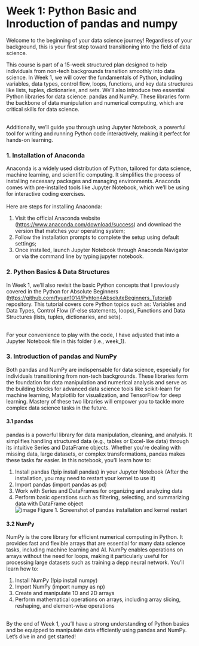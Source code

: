 # Week 1: Python Basic and Inroduction of pandas and numpy

Welcome to the beginning of your data science journey! Regardless of your background, this is your first step toward transitioning into the field of data science. <br>

This course is part of a 15-week structured plan designed to help individuals from non-tech backgrounds transition smoothly into data science. In Week 1, we will cover the fundamentals of Python, including variables, data types, control flow, loops, functions, and key data structures like lists, tuples, dictionaries, and sets. We’ll also introduce two essential Python libraries for data science: pandas and NumPy. These libraries form the backbone of data manipulation and numerical computing, which are critical skills for data science.<br>

<br> Additionally, we’ll guide you through using Jupyter Notebook, a powerful tool for writing and running Python code interactively, making it perfect for hands-on learning.

### 1. Installation of Anaconda
Anaconda is a widely used distribution of Python, tailored for data science, machine learning, and scientific computing. It simplifies the process of installing necessary packages and managing environments. Anaconda comes with pre-installed tools like Jupyter Notebook, which we’ll be using for interactive coding exercises. <br>
<br>Here are steps for installing Anaconda:<br>
1. Visit the official Anaconda website (https://www.anaconda.com/download/success) and download the version that matches your operating system;
2. Follow the installation prompts to complete the setup using default settings;
3. Once installed, launch Jupyter Notebook through Anaconda Navigator or via the command line by typing jupyter notebook. <br>

### 2. Python Basics & Data Structures
In Week 1, we’ll also revisit the basic Python concepts that I previously covered in the Python for Absolute Beginners (https://github.com/fyuan1014/Pyhton4AbsoluteBeginners_Tutorial) repository. This tutorial covers core Python topics such as: Variables and Data Types, Control Flow (if-else statements, loops), Functions and Data Structures (lists, tuples, dictionaries, and sets).

<br>For your convenience to play with the code, I have adjusted that into a Jupyter Notebook file in this folder (i.e., week_1).

### 3. Introduction of pandas and NumPy
Both pandas and NumPy are indispensable for data science, especially for individuals transitioning from non-tech backgrounds. These libraries form the foundation for data manipulation and numerical analysis and serve as the building blocks for advanced data science tools like scikit-learn for machine learning, Matplotlib for visualization, and TensorFlow for deep learning. Mastery of these two libraries will empower you to tackle more complex data science tasks in the future.<br>
#### 3.1 pandas
pandas is a powerful library for data manipulation, cleaning, and analysis. It simplifies handling structured data (e.g., tables or Excel-like data) through its intuitive Series and DataFrame objects. Whether you're dealing with missing data, large datasets, or complex transformations, pandas makes these tasks far easier. In this notebook, you’ll learn how to:<br>
1. Install pandas (!pip install pandas) in your Jupyter Notebook (After the installation, you may need to restart your kernel to use it)
2. Import pandas (import pandas as pd)
3. Work with Series and DataFrames for organizing and analyzing data
4. Perform basic operations such as filtering, selecting, and summarizing data with DataFrame object
<br>![image](https://github.com/user-attachments/assets/ebb0caaf-f530-41a9-88c1-174e626864e9)
Figure 1. Screenshot of pandas installation and kernel restart<br>

#### 3.2 NumPy
NumPy is the core library for efficient numerical computing in Python. It provides fast and flexible arrays that are essential for many data science tasks, including machine learning and AI. NumPy enables operations on arrays without the need for loops, making it particularly useful for processing large datasets such as training a depp neural network. You’ll learn how to:<br>
1. Install NumPy (!pip install numpy)
2. Import NumPy (import numpy as np)
3. Create and manipulate 1D and 2D arrays
4. Perform mathematical operations on arrays, including array slicing, reshaping, and element-wise operations<br>

<br>By the end of Week 1, you’ll have a strong understanding of Python basics and be equipped to manipulate data efficiently using pandas and NumPy. Let’s dive in and get started!
